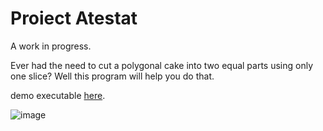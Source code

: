 # Proiect Atestat
A work in progress.

Ever had the need to cut a polygonal cake into two equal parts using only one slice? Well this program will help you do that. 

demo executable [here](https://github.com/OogaAndBooga/poly-cake-divider/releases/tag/test-tag).

![image](https://github.com/user-attachments/assets/31d0d580-c1de-44be-92af-163cb73151bb)

